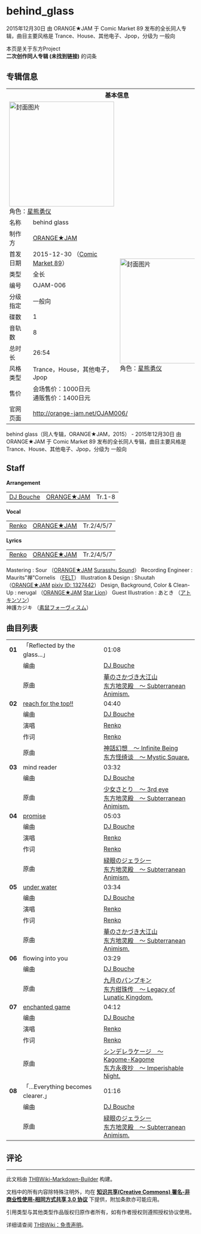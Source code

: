 # behind_glass

<!-- source html: G:\repos\THBWiki-Markdown-Builder\THBWikiMarkdown\Temp\main\8\8f\ns0%3Abehind_glass.html -->

2015年12月30日 由 ORANGE★JAM 于 Comic Market 89 发布的全长同人专辑，曲目主要风格是 Trance、House、其他电子、Jpop，分级为 一般向

本页是关于东方Project  
 **二次创作同人专辑 (未找到链接)** 的词条
## 专辑信息

<table><tbody><tr><th colspan="3">基本信息</th></tr><tr><td class="cover-artwork-mobile" colspan="2"><a href="./文件-behind_glass封面.jpg.md" class="image" title="封面图片"><img alt="封面图片" src="https://upload.thwiki.cc/thumb/8/8c/behind_glass%E5%B0%81%E9%9D%A2.jpg/280px-behind_glass%E5%B0%81%E9%9D%A2.jpg" decoding="async" loading="lazy" width="280" height="280" srcset="https://upload.thwiki.cc/thumb/8/8c/behind_glass%E5%B0%81%E9%9D%A2.jpg/420px-behind_glass%E5%B0%81%E9%9D%A2.jpg 1.5x, https://upload.thwiki.cc/thumb/8/8c/behind_glass%E5%B0%81%E9%9D%A2.jpg/560px-behind_glass%E5%B0%81%E9%9D%A2.jpg 2x" data-file-width="600" data-file-height="600"></a><div class="cover-char">角色：<a href="./星熊勇仪.md" title="星熊勇仪">星熊勇仪</a></div></td>
</tr><tr><td class="label">名称</td><td colspan="2"> behind glass </td></tr><tr><td class="label">制作方</td><td><a href="./ORANGE★JAM.md" title="ORANGE★JAM">ORANGE★JAM</a></td><td class="cover-artwork" rowspan="10" style="min-width:280px;"><a href="./文件-behind_glass封面.jpg.md" class="image" title="封面图片"><img alt="封面图片" src="https://upload.thwiki.cc/thumb/8/8c/behind_glass%E5%B0%81%E9%9D%A2.jpg/280px-behind_glass%E5%B0%81%E9%9D%A2.jpg" decoding="async" loading="lazy" width="280" height="280" srcset="https://upload.thwiki.cc/thumb/8/8c/behind_glass%E5%B0%81%E9%9D%A2.jpg/420px-behind_glass%E5%B0%81%E9%9D%A2.jpg 1.5x, https://upload.thwiki.cc/thumb/8/8c/behind_glass%E5%B0%81%E9%9D%A2.jpg/560px-behind_glass%E5%B0%81%E9%9D%A2.jpg 2x" data-file-width="600" data-file-height="600"></a><div class="cover-char">角色：<a href="./星熊勇仪.md" title="星熊勇仪">星熊勇仪</a></div></td>
</tr><tr><td class="label">首发日期</td><td>2015-12-30&#160;（<a href="/展会作品列表?e=Comic+Market%2389">Comic Market 89</a>）</td></tr><tr><td class="label">类型</td><td>全长</td></tr><tr><td class="label">编号</td><td>OJAM-006</td></tr><tr><td class="label">分级指定</td><td>一般向</td></tr><tr><td class="label">碟数</td><td>1</td></tr><tr><td class="label">音轨数</td><td>8</td></tr><tr><td class="label">总时长</td><td>26:54</td></tr><tr><td class="label">风格类型</td><td>Trance，House，其他电子，Jpop</td></tr><tr><td class="label">售价</td><td>会场售价：1000日元<br>通贩售价：1400日元</td></tr>
<tr><td class="label">官网页面</td><td colspan="2"><a rel="nofollow" class="external free" href="http://orange-jam.net/OJAM006/">http://orange-jam.net/OJAM006/</a></td></tr></tbody></table>

behind glass（同人专辑，ORANGE★JAM，2015） - 2015年12月30日 由 ORANGE★JAM 于 Comic Market 89 发布的全长同人专辑，曲目主要风格是 Trance、House、其他电子、Jpop，分级为 一般向
## Staff
  
 **Arrangement**   

<table><tbody><tr><td><a href="/index.php?title=DJ_Bouche&amp;action=edit&amp;redlink=1" class="new" title="DJ Bouche（页面不存在）">DJ Bouche</a></td><td><a href="./ORANGE★JAM.md" title="ORANGE★JAM">ORANGE★JAM</a></td><td>Tr.1-8</td></tr></tbody></table>

  
 **Vocal**   

<table><tbody><tr><td><a href="./Renko.md" title="Renko">Renko</a></td><td><a href="./ORANGE★JAM.md" title="ORANGE★JAM">ORANGE★JAM</a></td><td>Tr.2/4/5/7</td></tr></tbody></table>

  
 **Lyrics**   

<table><tbody><tr><td><a href="./Renko.md" title="Renko">Renko</a></td><td><a href="./ORANGE★JAM.md" title="ORANGE★JAM">ORANGE★JAM</a></td><td>Tr.2/4/5/7</td></tr></tbody></table>


Mastering
: Sour （[ORANGE★JAM](./ORANGE★JAM.md) [Surasshu Sound](http://www.surasshu-sound.com/)）
Recording Engineer
: Maurits"禅"Cornelis （[FELT](./FELT.md)）
Illustration &amp; Design
: Shuutah （[ORANGE★JAM](./ORANGE★JAM.md) [pixiv ID: 1327442](http://www.pixiv.net/member.php?id=1327442)）
Design, Background, Color &amp; Clean-Up
: nerugal （[ORANGE★JAM](./ORANGE★JAM.md) [Star Lion](http://starlion.org/)）
Guest Illustration
: あとき （[アトキンソン](http://blog.livedoor.jp/atks/)）  
神護カジキ （[素鼠フォーヴィスム](http://blog.livedoor.jp/sunezumiwolf/)）

## 曲目列表

<table><tbody><tr><td id="1" class="infoYD"><b>01</b></td><td id="「Reflected_by_the_glass...」" colspan="2" class="title">「Reflected by the glass...」<span class="thcsearchlinks"><a rel="nofollow" class="external text" href="https://cd.thwiki.cc?arrange=DJ Bouche&amp;ogmusic=華のさかづき大江山&amp;fromwiki=behind_glass"><span title="搜索相似同人曲"></span></a></span></td><td class="time">01:08</td></tr><tr><td class="left"></td><td class="label">编曲</td><td class="text" colspan="2"><a href="/index.php?title=DJ_Bouche&amp;action=edit&amp;redlink=1" class="new" title="DJ Bouche（页面不存在）">DJ Bouche</a><span class="thcsearchlinks"><a rel="nofollow" class="external text" href="https://cd.thwiki.cc?arrange=，DJ Bouche&amp;fromwiki=behind_glass"><span></span></a></span></td></tr><tr><td class="left"></td><td class="label">原曲</td><td class="text" colspan="2"><span class="thcsearchlinks"><a rel="nofollow" class="external text" href="https://cd.thwiki.cc?ogmusic=華のさかづき大江山&amp;fromwiki=behind_glass"><span></span></a></span><div class="ogmusic"><a href="/%E8%8F%AF%E3%81%AE%E3%81%95%E3%81%8B%E3%81%A5%E3%81%8D%E5%A4%A7%E6%B1%9F%E5%B1%B1" class="mw-redirect" title="華のさかづき大江山">華のさかづき大江山</a></div><div class="source"><a href="/%E4%B8%9C%E6%96%B9%E5%9C%B0%E7%81%B5%E6%AE%BF_%EF%BD%9E_Subterranean_Animism." class="mw-redirect" title="东方地灵殿 ～ Subterranean Animism.">东方地灵殿　～ Subterranean Animism.</a></div></td></tr>
<tr><td id="2" class="infoRD"><b>02</b></td><td id="reach_for_the_top!!" colspan="2" class="title"><a href="./歌词-reach_for_the_top!!.md" title="歌词:reach for the top!!">reach for the top!!</a><span class="thcsearchlinks"><a rel="nofollow" class="external text" href="https://cd.thwiki.cc?arrange=DJ Bouche&amp;vocal=Renko&amp;lyric=Renko&amp;ogmusic=神話幻想　～ Infinite Being&amp;fromwiki=behind_glass"><span title="搜索相似同人曲"></span></a></span></td><td class="time">04:40</td></tr><tr><td class="left"></td><td class="label">编曲</td><td class="text" colspan="2"><a href="/index.php?title=DJ_Bouche&amp;action=edit&amp;redlink=1" class="new" title="DJ Bouche（页面不存在）">DJ Bouche</a><span class="thcsearchlinks"><a rel="nofollow" class="external text" href="https://cd.thwiki.cc?arrange=，DJ Bouche&amp;fromwiki=behind_glass"><span></span></a></span></td></tr><tr><td class="left"></td><td class="label">演唱</td><td class="text" colspan="2"><a href="./Renko.md" title="Renko">Renko</a><span class="thcsearchlinks"><a rel="nofollow" class="external text" href="https://cd.thwiki.cc?vocal=Renko&amp;fromwiki=behind_glass"><span></span></a></span></td></tr><tr><td class="left"></td><td class="label">作词</td><td class="text" colspan="2"><a href="./Renko.md" title="Renko">Renko</a><span class="thcsearchlinks"><a rel="nofollow" class="external text" href="https://cd.thwiki.cc?lyric=Renko&amp;fromwiki=behind_glass"><span></span></a></span></td></tr><tr><td class="left"></td><td class="label">原曲</td><td class="text" colspan="2"><span class="thcsearchlinks"><a rel="nofollow" class="external text" href="https://cd.thwiki.cc?ogmusic=神話幻想　～ Infinite Being&amp;fromwiki=behind_glass"><span></span></a></span><div class="ogmusic"><a href="/%E7%A5%9E%E8%A9%B1%E5%B9%BB%E6%83%B3_%EF%BD%9E_Infinite_Being" class="mw-redirect" title="神話幻想 ～ Infinite Being">神話幻想　～ Infinite Being</a></div><div class="source"><a href="/%E4%B8%9C%E6%96%B9%E6%80%AA%E7%BB%AE%E8%B0%88_%EF%BD%9E_Mystic_Square." class="mw-redirect" title="东方怪绮谈 ～ Mystic Square.">东方怪绮谈　～ Mystic Square.</a></div></td></tr>
<tr><td id="3" class="infoYD"><b>03</b></td><td id="mind_reader" colspan="2" class="title">mind reader<span class="thcsearchlinks"><a rel="nofollow" class="external text" href="https://cd.thwiki.cc?arrange=DJ Bouche&amp;ogmusic=少女さとり　～ 3rd eye&amp;fromwiki=behind_glass"><span title="搜索相似同人曲"></span></a></span></td><td class="time">03:32</td></tr><tr><td class="left"></td><td class="label">编曲</td><td class="text" colspan="2"><a href="/index.php?title=DJ_Bouche&amp;action=edit&amp;redlink=1" class="new" title="DJ Bouche（页面不存在）">DJ Bouche</a><span class="thcsearchlinks"><a rel="nofollow" class="external text" href="https://cd.thwiki.cc?arrange=，DJ Bouche&amp;fromwiki=behind_glass"><span></span></a></span></td></tr><tr><td class="left"></td><td class="label">原曲</td><td class="text" colspan="2"><span class="thcsearchlinks"><a rel="nofollow" class="external text" href="https://cd.thwiki.cc?ogmusic=少女さとり　～ 3rd eye&amp;fromwiki=behind_glass"><span></span></a></span><div class="ogmusic"><a href="/%E5%B0%91%E5%A5%B3%E3%81%95%E3%81%A8%E3%82%8A_%EF%BD%9E_3rd_eye" class="mw-redirect" title="少女さとり ～ 3rd eye">少女さとり　～ 3rd eye</a></div><div class="source"><a href="/%E4%B8%9C%E6%96%B9%E5%9C%B0%E7%81%B5%E6%AE%BF_%EF%BD%9E_Subterranean_Animism." class="mw-redirect" title="东方地灵殿 ～ Subterranean Animism.">东方地灵殿　～ Subterranean Animism.</a></div></td></tr>
<tr><td id="4" class="infoRD"><b>04</b></td><td id="promise" colspan="2" class="title"><span class="new" title="（歌词页面不存在）"><a href="/index.php?title=%E6%AD%8C%E8%AF%8D:promise&amp;boilerplate=模板:页面模板/曲目歌词&amp;action=edit">promise</a></span><span class="thcsearchlinks"><a rel="nofollow" class="external text" href="https://cd.thwiki.cc?arrange=DJ Bouche&amp;vocal=Renko&amp;lyric=Renko&amp;ogmusic=緑眼のジェラシー&amp;fromwiki=behind_glass"><span title="搜索相似同人曲"></span></a></span></td><td class="time">05:03</td></tr><tr><td class="left"></td><td class="label">编曲</td><td class="text" colspan="2"><a href="/index.php?title=DJ_Bouche&amp;action=edit&amp;redlink=1" class="new" title="DJ Bouche（页面不存在）">DJ Bouche</a><span class="thcsearchlinks"><a rel="nofollow" class="external text" href="https://cd.thwiki.cc?arrange=，DJ Bouche&amp;fromwiki=behind_glass"><span></span></a></span></td></tr><tr><td class="left"></td><td class="label">演唱</td><td class="text" colspan="2"><a href="./Renko.md" title="Renko">Renko</a><span class="thcsearchlinks"><a rel="nofollow" class="external text" href="https://cd.thwiki.cc?vocal=Renko&amp;fromwiki=behind_glass"><span></span></a></span></td></tr><tr><td class="left"></td><td class="label">作词</td><td class="text" colspan="2"><a href="./Renko.md" title="Renko">Renko</a><span class="thcsearchlinks"><a rel="nofollow" class="external text" href="https://cd.thwiki.cc?lyric=Renko&amp;fromwiki=behind_glass"><span></span></a></span></td></tr><tr><td class="left"></td><td class="label">原曲</td><td class="text" colspan="2"><span class="thcsearchlinks"><a rel="nofollow" class="external text" href="https://cd.thwiki.cc?ogmusic=緑眼のジェラシー&amp;fromwiki=behind_glass"><span></span></a></span><div class="ogmusic"><a href="/%E7%B7%91%E7%9C%BC%E3%81%AE%E3%82%B8%E3%82%A7%E3%83%A9%E3%82%B7%E3%83%BC" class="mw-redirect" title="緑眼のジェラシー">緑眼のジェラシー</a></div><div class="source"><a href="/%E4%B8%9C%E6%96%B9%E5%9C%B0%E7%81%B5%E6%AE%BF_%EF%BD%9E_Subterranean_Animism." class="mw-redirect" title="东方地灵殿 ～ Subterranean Animism.">东方地灵殿　～ Subterranean Animism.</a></div></td></tr>
<tr><td id="5" class="infoRD"><b>05</b></td><td id="under_water" colspan="2" class="title"><span class="new" title="（歌词页面不存在）"><a href="/index.php?title=%E6%AD%8C%E8%AF%8D:under_water&amp;boilerplate=模板:页面模板/曲目歌词&amp;action=edit">under water</a></span><span class="thcsearchlinks"><a rel="nofollow" class="external text" href="https://cd.thwiki.cc?arrange=DJ Bouche&amp;vocal=Renko&amp;lyric=Renko&amp;ogmusic=華のさかづき大江山&amp;fromwiki=behind_glass"><span title="搜索相似同人曲"></span></a></span></td><td class="time">03:34</td></tr><tr><td class="left"></td><td class="label">编曲</td><td class="text" colspan="2"><a href="/index.php?title=DJ_Bouche&amp;action=edit&amp;redlink=1" class="new" title="DJ Bouche（页面不存在）">DJ Bouche</a><span class="thcsearchlinks"><a rel="nofollow" class="external text" href="https://cd.thwiki.cc?arrange=，DJ Bouche&amp;fromwiki=behind_glass"><span></span></a></span></td></tr><tr><td class="left"></td><td class="label">演唱</td><td class="text" colspan="2"><a href="./Renko.md" title="Renko">Renko</a><span class="thcsearchlinks"><a rel="nofollow" class="external text" href="https://cd.thwiki.cc?vocal=Renko&amp;fromwiki=behind_glass"><span></span></a></span></td></tr><tr><td class="left"></td><td class="label">作词</td><td class="text" colspan="2"><a href="./Renko.md" title="Renko">Renko</a><span class="thcsearchlinks"><a rel="nofollow" class="external text" href="https://cd.thwiki.cc?lyric=Renko&amp;fromwiki=behind_glass"><span></span></a></span></td></tr><tr><td class="left"></td><td class="label">原曲</td><td class="text" colspan="2"><span class="thcsearchlinks"><a rel="nofollow" class="external text" href="https://cd.thwiki.cc?ogmusic=華のさかづき大江山&amp;fromwiki=behind_glass"><span></span></a></span><div class="ogmusic"><a href="/%E8%8F%AF%E3%81%AE%E3%81%95%E3%81%8B%E3%81%A5%E3%81%8D%E5%A4%A7%E6%B1%9F%E5%B1%B1" class="mw-redirect" title="華のさかづき大江山">華のさかづき大江山</a></div><div class="source"><a href="/%E4%B8%9C%E6%96%B9%E5%9C%B0%E7%81%B5%E6%AE%BF_%EF%BD%9E_Subterranean_Animism." class="mw-redirect" title="东方地灵殿 ～ Subterranean Animism.">东方地灵殿　～ Subterranean Animism.</a></div></td></tr>
<tr><td id="6" class="infoYD"><b>06</b></td><td id="flowing_into_you" colspan="2" class="title">flowing into you<span class="thcsearchlinks"><a rel="nofollow" class="external text" href="https://cd.thwiki.cc?arrange=DJ Bouche&amp;ogmusic=九月のパンプキン&amp;fromwiki=behind_glass"><span title="搜索相似同人曲"></span></a></span></td><td class="time">03:29</td></tr><tr><td class="left"></td><td class="label">编曲</td><td class="text" colspan="2"><a href="/index.php?title=DJ_Bouche&amp;action=edit&amp;redlink=1" class="new" title="DJ Bouche（页面不存在）">DJ Bouche</a><span class="thcsearchlinks"><a rel="nofollow" class="external text" href="https://cd.thwiki.cc?arrange=，DJ Bouche&amp;fromwiki=behind_glass"><span></span></a></span></td></tr><tr><td class="left"></td><td class="label">原曲</td><td class="text" colspan="2"><span class="thcsearchlinks"><a rel="nofollow" class="external text" href="https://cd.thwiki.cc?ogmusic=九月のパンプキン&amp;fromwiki=behind_glass"><span></span></a></span><div class="ogmusic"><a href="/%E4%B9%9D%E6%9C%88%E3%81%AE%E3%83%91%E3%83%B3%E3%83%97%E3%82%AD%E3%83%B3" class="mw-redirect" title="九月のパンプキン">九月のパンプキン</a></div><div class="source"><a href="/%E4%B8%9C%E6%96%B9%E7%BB%80%E7%8F%A0%E4%BC%A0_%EF%BD%9E_Legacy_of_Lunatic_Kingdom." class="mw-redirect" title="东方绀珠传 ～ Legacy of Lunatic Kingdom.">东方绀珠传　～ Legacy of Lunatic Kingdom.</a></div></td></tr>
<tr><td id="7" class="infoRD"><b>07</b></td><td id="enchanted_game" colspan="2" class="title"><a href="./歌词-enchanted_game.md" title="歌词:enchanted game">enchanted game</a><span class="thcsearchlinks"><a rel="nofollow" class="external text" href="https://cd.thwiki.cc?arrange=DJ Bouche&amp;vocal=Renko&amp;lyric=Renko&amp;ogmusic=シンデレラケージ　～ Kagome-Kagome&amp;fromwiki=behind_glass"><span title="搜索相似同人曲"></span></a></span></td><td class="time">04:12</td></tr><tr><td class="left"></td><td class="label">编曲</td><td class="text" colspan="2"><a href="/index.php?title=DJ_Bouche&amp;action=edit&amp;redlink=1" class="new" title="DJ Bouche（页面不存在）">DJ Bouche</a><span class="thcsearchlinks"><a rel="nofollow" class="external text" href="https://cd.thwiki.cc?arrange=，DJ Bouche&amp;fromwiki=behind_glass"><span></span></a></span></td></tr><tr><td class="left"></td><td class="label">演唱</td><td class="text" colspan="2"><a href="./Renko.md" title="Renko">Renko</a><span class="thcsearchlinks"><a rel="nofollow" class="external text" href="https://cd.thwiki.cc?vocal=Renko&amp;fromwiki=behind_glass"><span></span></a></span></td></tr><tr><td class="left"></td><td class="label">作词</td><td class="text" colspan="2"><a href="./Renko.md" title="Renko">Renko</a><span class="thcsearchlinks"><a rel="nofollow" class="external text" href="https://cd.thwiki.cc?lyric=Renko&amp;fromwiki=behind_glass"><span></span></a></span></td></tr><tr><td class="left"></td><td class="label">原曲</td><td class="text" colspan="2"><span class="thcsearchlinks"><a rel="nofollow" class="external text" href="https://cd.thwiki.cc?ogmusic=シンデレラケージ　～ Kagome-Kagome&amp;fromwiki=behind_glass"><span></span></a></span><div class="ogmusic"><a href="/%E3%82%B7%E3%83%B3%E3%83%87%E3%83%AC%E3%83%A9%E3%82%B1%E3%83%BC%E3%82%B8_%EF%BD%9E_Kagome-Kagome" class="mw-redirect" title="シンデレラケージ ～ Kagome-Kagome">シンデレラケージ　～ Kagome-Kagome</a></div><div class="source"><a href="/%E4%B8%9C%E6%96%B9%E6%B0%B8%E5%A4%9C%E6%8A%84_%EF%BD%9E_Imperishable_Night." class="mw-redirect" title="东方永夜抄 ～ Imperishable Night.">东方永夜抄　～ Imperishable Night.</a></div></td></tr>
<tr><td id="8" class="infoYD"><b>08</b></td><td id="「...Everything_becomes_clearer.」" colspan="2" class="title">「...Everything becomes clearer.」<span class="thcsearchlinks"><a rel="nofollow" class="external text" href="https://cd.thwiki.cc?arrange=DJ Bouche&amp;ogmusic=緑眼のジェラシー&amp;fromwiki=behind_glass"><span title="搜索相似同人曲"></span></a></span></td><td class="time">01:16</td></tr><tr><td class="left"></td><td class="label">编曲</td><td class="text" colspan="2"><a href="/index.php?title=DJ_Bouche&amp;action=edit&amp;redlink=1" class="new" title="DJ Bouche（页面不存在）">DJ Bouche</a><span class="thcsearchlinks"><a rel="nofollow" class="external text" href="https://cd.thwiki.cc?arrange=，DJ Bouche&amp;fromwiki=behind_glass"><span></span></a></span></td></tr><tr><td class="left"></td><td class="label">原曲</td><td class="text" colspan="2"><span class="thcsearchlinks"><a rel="nofollow" class="external text" href="https://cd.thwiki.cc?ogmusic=緑眼のジェラシー&amp;fromwiki=behind_glass"><span></span></a></span><div class="ogmusic"><a href="/%E7%B7%91%E7%9C%BC%E3%81%AE%E3%82%B8%E3%82%A7%E3%83%A9%E3%82%B7%E3%83%BC" class="mw-redirect" title="緑眼のジェラシー">緑眼のジェラシー</a></div><div class="source"><a href="/%E4%B8%9C%E6%96%B9%E5%9C%B0%E7%81%B5%E6%AE%BF_%EF%BD%9E_Subterranean_Animism." class="mw-redirect" title="东方地灵殿 ～ Subterranean Animism.">东方地灵殿　～ Subterranean Animism.</a></div></td></tr></tbody></table>


## 评论




---

此文档由 [THBWiki-Markdown-Builder](https://github.com/Delsin-Yu/THBWiki-Markdown-Builder) 构建。

文档中的所有内容除特殊注明外，均在 [**知识共享(Creative Commons) 署名-非商业性使用-相同方式共享 3.0 协议**](https://creativecommons.org/licenses/by-sa/3.0/deed.zh-hans) 下提供，附加条款亦可能应用。

引用类型与其他类型作品版权归原作者所有，如有作者授权则遵照授权协议使用。

详细请查阅 [THBWiki：免责声明](https://thbwiki.cc/THBWiki:%E5%85%8D%E8%B4%A3%E5%A3%B0%E6%98%8E)。

